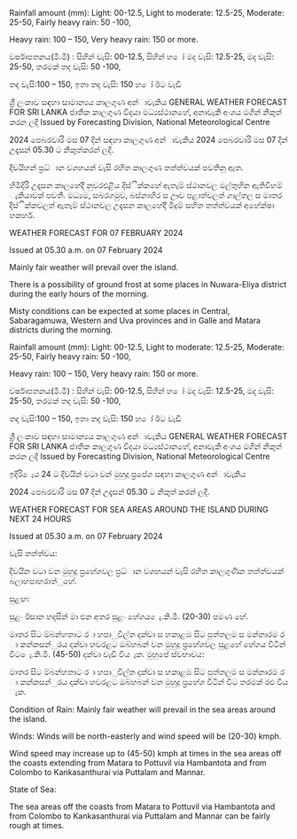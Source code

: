 Rainfall amount (mm): Light: 00-12.5, Light to moderate: 12.5-25, Moderate: 25-50, Fairly heavy rain: 50 -100,

Heavy rain: 100 – 150, Very heavy rain: 150 or more.

වර්ෂාපතනය(මි.මී) : සිහින් වැසි: 00-12.5, සිහින් හ ෝ මද වැසි: 12.5-25, මද වැසි: 25-50, තරමක් තද වැසි: 50 -100,

තද වැසි:100 – 150, ඉතා තද වැසි: 150 හ ෝ ඊට වැඩි

ශ්‍රී ලංකාව සඳහා සාමාන්‍යය කාලගුණ අන්‍ාවැකිය GENERAL WEATHER FORECAST FOR SRI LANKA ජාතික කාලගුණ විදයා මධ්‍යස්ථානහේ, අනාවැකි අංශය මගින් නිකුත් කරන ලදි Issued by Forecasting Division, National Meteorological Centre

2024 පෙබරවාරි මස 07 දින්‍ සඳහා කාලගුණ අන්‍ාවැකිය 2024 පෙබරවාරි මස 07 දින්‍ උදෑසන්‍ 05.30 ට නිකුත්කරන්‍ ලදි.

දිවයිහන් ප්‍රධ්‍ාන වශහයන් වැසි රහිත කාලගුණ තත්ත්වයක් පවතිනු ඇත.

හිමිදිරි උදෑසන කාලහේදී නුවරඑළිය දිස්ික්කහේ ඇතැම් ස්ථානවල මල්තුහින ඇතිවීහම් ැකියාවක් පවතී. මධ්‍යම, සබරගමුව, බස්නාහිර ස ඌව පළාත්වලත් ගාල්තල ස මාතර දිස්ික්කවලත් ඇතැම් ස්ථානවල උදෑසන කාලහේදී මීදුම් සහිත තත්ත්වයක් අහේක්ෂා හකහර්.

WEATHER FORECAST FOR 07 FEBRUARY 2024

Issued at 05.30 a.m. on 07 February 2024

Mainly fair weather will prevail over the island.

There is a possibility of ground frost at some places in Nuwara-Eliya district during the early hours of the morning.

Misty conditions can be expected at some places in Central, Sabaragamuwa, Western and Uva provinces and in Galle and Matara districts during the morning.

Rainfall amount (mm): Light: 00-12.5, Light to moderate: 12.5-25, Moderate: 25-50, Fairly heavy rain: 50 -100,

Heavy rain: 100 – 150, Very heavy rain: 150 or more.

වර්ෂාපතනය(මි.මී) : සිහින් වැසි: 00-12.5, සිහින් හ ෝ මද වැසි: 12.5-25, මද වැසි: 25-50, තරමක් තද වැසි: 50 -100,

තද වැසි:100 – 150, ඉතා තද වැසි: 150 හ ෝ ඊට වැඩි

ශ්‍රී ලංකාව සඳහා සාමාන්‍යය කාලගුණ අන්‍ාවැකිය GENERAL WEATHER FORECAST FOR SRI LANKA ජාතික කාලගුණ විදයා මධ්‍යස්ථානහේ, අනාවැකි අංශය මගින් නිකුත් කරන ලදි Issued by Forecasting Division, National Meteorological Centre

ඉදිරි ෙැය 24 ට දිවයින්‍ වටා වන්‍ මුහුදු ප්‍රපේශ සඳහා කාලගුණ අන්‍ාවැකිය

2024 පෙබරවාරි මස 07 දින්‍ උදෑසන්‍ 05.30 ට නිකුත් කරන්‍ ලදි.

WEATHER FORECAST FOR SEA AREAS AROUND THE ISLAND DURING NEXT 24 HOURS

Issued at 05.30 a.m. on 07 February 2024

වැසි තත්ත්වය:

දිවයින වටා වන මුහුදු ප්‍රහේශවල ප්‍රධ්‍ාන වශහයන් වැසි රහිත කාලගුණික තත්ත්වයක් බලාහපාහරාත්ුහේ.

සුළඟ:

සුළං ඊසාන හදසින් මා එන අතර සුළං හේගය ෙැ.කි.මී. (20-30) පමණ හේ.

මාතර සිට ම්බන්හතාට ර ා හපාුවිල්ත දක්වා ස හකාළඹ සිට පුත්තලම ස මන්නාරම ර ා කන්කසන්ුරය දක්වා හවරළට ඔබ්හබන් වන මුහුදු ප්‍රහේශවල සුළහේ හේගය විටින් විට ෙැ.කි.මී. (45-50) දක්වා වැඩි විය ැක. මුහුපේ ස්වභාවය:

මාතර සිට ම්බන්හතාට ර ා හපාුවිල්ත දක්වා ස හකාළඹ සිට පුත්තලම ස මන්නාරම ර ා කන්කසන්ුරය දක්වා හවරළට ඔබ්හබන් වන මුහුදු ප්‍රහේශ විටින් විට තරමක් රළු විය ැක.

Condition of Rain: Mainly fair weather will prevail in the sea areas around the island.

Winds: Winds will be north-easterly and wind speed will be (20-30) kmph.

Wind speed may increase up to (45-50) kmph at times in the sea areas off the coasts extending from Matara to Pottuvil via Hambantota and from Colombo to Kankasanthurai via Puttalam and Mannar.

State of Sea:

The sea areas off the coasts from Matara to Pottuvil via Hambantota and from Colombo to Kankasanthurai via Puttalam and Mannar can be fairly rough at times.